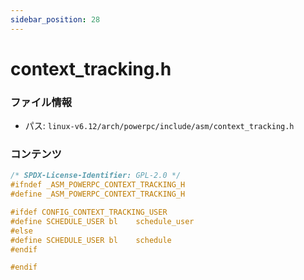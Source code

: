 ```yaml
---
sidebar_position: 28
---
```

# context_tracking.h

### ファイル情報

- パス: `linux-v6.12/arch/powerpc/include/asm/context_tracking.h`

### コンテンツ

```h
/* SPDX-License-Identifier: GPL-2.0 */
#ifndef _ASM_POWERPC_CONTEXT_TRACKING_H
#define _ASM_POWERPC_CONTEXT_TRACKING_H

#ifdef CONFIG_CONTEXT_TRACKING_USER
#define SCHEDULE_USER bl	schedule_user
#else
#define SCHEDULE_USER bl	schedule
#endif

#endif

```
